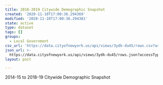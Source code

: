 ```yaml
---
title: 2018-2019 Citywide Demographic Snapshot
created: '2020-11-10T17:00:36.294369'
modified: '2020-11-10T17:00:36.294381'
state: active
type: dataset
tags: []
groups:
  - Local Government
csv_url: 'https://data.cityofnewyork.us/api/views/3ydk-du45/rows.csv?accessType=DOWNLOAD'
json_url: >-
  https://data.cityofnewyork.us/api/views/3ydk-du45/rows.json?accessType=DOWNLOAD
layout: post

---
```

2014-15 to 2018-19 Citywide Demographic Snapshot
